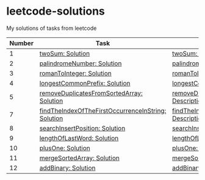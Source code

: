 # leetcode-solutions

My solutions of tasks from leetcode

| Number | Task                                                                                                                                                                                                        | Description                                                                                                                                                                  | Status |
|--------|-------------------------------------------------------------------------------------------------------------------------------------------------------------------------------------------------------------|------------------------------------------------------------------------------------------------------------------------------------------------------------------------------|--------|
| 1      | [twoSum: Solution](https://github.com/astonone/leetcode-solutions/tree/master/tasks/twoSum/twoSum.ts)                                                                                                       | [twoSum: Description](https://github.com/astonone/leetcode-solutions/tree/master/tasks/twoSum/README.md)                                                                     | [x]    |
| 2      | [palindromeNumber: Solution](https://github.com/astonone/leetcode-solutions/tree/master/tasks/palindromeNumber/palindromeNumber.ts)                                                                         | [palindromeNumber: Description](https://github.com/astonone/leetcode-solutions/tree/master/tasks/palindromeNumber/README.md)                                                 | [x]    |
| 3      | [romanToInteger: Solution](https://github.com/astonone/leetcode-solutions/tree/master/tasks/romanToInteger/romanToInteger.ts)                                                                               | [romanToInteger: Description](https://github.com/astonone/leetcode-solutions/tree/master/tasks/romanToInteger/README.md)                                                     | [x]    |
| 4      | [longestCommonPrefix: Solution](https://github.com/astonone/leetcode-solutions/tree/master/tasks/longestCommonPrefix/longestCommonPrefix.ts)                                                                | [longestCommonPrefix: Description](https://github.com/astonone/leetcode-solutions/tree/master/tasks/longestCommonPrefix/README.md)                                           | [x]    |
| 5      | [removeDuplicatesFromSortedArray: Solution](https://github.com/astonone/leetcode-solutions/tree/master/tasks/removeDuplicatesFromSortedArray/removeDuplicatesFromSortedArray.ts)                            | [removeDuplicatesFromSortedArray: Description](https://github.com/astonone/leetcode-solutions/tree/master/tasks/removeDuplicatesFromSortedArray/README.md)                   | [x]    |
| 7      | [findTheIndexOfTheFirstOccurrenceInString: Solution](https://github.com/astonone/leetcode-solutions/tree/master/tasks/findTheIndexOfTheFirstOccurrenceInString/findTheIndexOfTheFirstOccurrenceInString.ts) | [findTheIndexOfTheFirstOccurrenceInString: Description](https://github.com/astonone/leetcode-solutions/tree/master/tasks/findTheIndexOfTheFirstOccurrenceInString/README.md) | [x]    |
| 8      | [searchInsertPosition: Solution](https://github.com/astonone/leetcode-solutions/tree/master/tasks/searchInsertPosition/searchInsertPosition.ts)                                                             | [searchInsertPosition: Description](https://github.com/astonone/leetcode-solutions/tree/master/tasks/searchInsertPosition/README.md)                                         | [x]    |
| 9      | [lengthOfLastWord: Solution](https://github.com/astonone/leetcode-solutions/tree/master/tasks/lengthOfLastWord/lengthOfLastWord.ts)                                                                         | [lengthOfLastWord: Description](https://github.com/astonone/leetcode-solutions/tree/master/tasks/lengthOfLastWord/README.md)                                                 | [x]    |
| 10     | [plusOne: Solution](https://github.com/astonone/leetcode-solutions/tree/master/tasks/plusOne/plusOne.ts)                                                                                                    | [plusOne: Description](https://github.com/astonone/leetcode-solutions/tree/master/tasks/plusOne/README.md)                                                                   | [x]    |
| 11     | [mergeSortedArray: Solution](https://github.com/astonone/leetcode-solutions/tree/master/tasks/mergeSortedArray/mergeSortedArray.ts)                                                                         | [mergeSortedArray: Description](https://github.com/astonone/leetcode-solutions/tree/master/tasks/mergeSortedArray/README.md)                                                 | [x]    |
| 12     | [addBinary: Solution](https://github.com/astonone/leetcode-solutions/tree/master/tasks/addBinary/addBinary.ts)                                                                                              | [addBinary: Description](https://github.com/astonone/leetcode-solutions/tree/master/tasks/addBinary/README.md)                                                               | [-]    |
